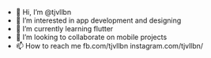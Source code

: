 - 👋 Hi, I’m @tjvllbn
- 👀 I’m interested in app development and designing
- 🌱 I’m currently learning flutter
- 💞️ I’m looking to collaborate on mobile projects
- 📫 How to reach me fb.com/tjvllbn instagram.com/tjvllbn/

<!---
tjvllbn/tjvllbn is a ✨ special ✨ repository because its `README.md` (this file) appears on your GitHub profile.
You can click the Preview link to take a look at your changes.
--->

